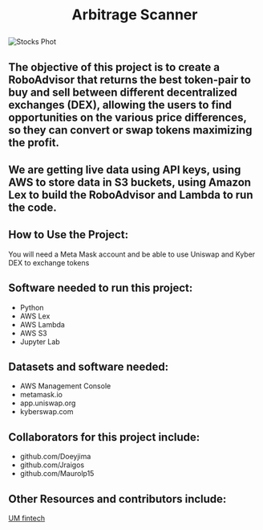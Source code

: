 # <p align="center"> **Arbitrage Scanner**


![Stocks Phot](https://miro.medium.com/max/1400/1*v1fzsfJW-x9RwaB4a2CkRQ.jpeg)


## The objective of this project is to create a RoboAdvisor that returns the best token-pair to buy and sell between different decentralized exchanges (DEX), allowing the users to find opportunities on the various price differences, so they can convert or swap tokens maximizing the profit.

 
## We are getting live data using API keys, using AWS to store data in S3 buckets, using Amazon Lex to build the RoboAdvisor and Lambda to run the code.


## How to Use the Project:
You will need a Meta Mask account and be able to use Uniswap and Kyber DEX to exchange tokens
   
   
## Software needed to run this project:
* Python
* AWS Lex
* AWS Lambda
* AWS S3
* Jupyter Lab

   
## Datasets and software needed:
* AWS Management Console
* metamask.io   
* app.uniswap.org
* kyberswap.com

  
## Collaborators for this project include:   
* github.com/Doeyjima
* github.com/Jraigos
* github.com/Maurolp15

  
## Other Resources and contributors include:  
[UM fintech](https://bootcamp.miami.edu/fintech/)
